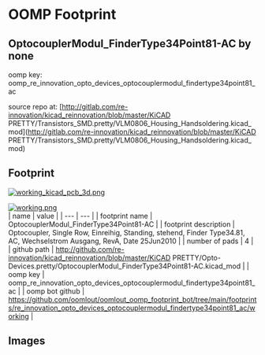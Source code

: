 # OOMP Footprint  
## OptocouplerModul_FinderType34Point81-AC  by none  
  
oomp key: oomp_re_innovation_opto_devices_optocouplermodul_findertype34point81_ac  
  
source repo at: [http://gitlab.com/re-innovation/kicad_reinnovation/blob/master/KiCAD PRETTY/Transistors_SMD.pretty/VLM0806_Housing_Handsoldering.kicad_mod](http://gitlab.com/re-innovation/kicad_reinnovation/blob/master/KiCAD PRETTY/Transistors_SMD.pretty/VLM0806_Housing_Handsoldering.kicad_mod)  
## Footprint  
  
[![working_kicad_pcb_3d.png](working_kicad_pcb_3d_600.png)](working_kicad_pcb_3d.png)  
  
[![working.png](working_600.png)](working.png)  
| name | value | 
| --- | --- | 
| footprint name | OptocouplerModul_FinderType34Point81-AC | 
| footprint description | Optocoupler, Single Row, Einreihig, Standing, stehend, Finder Type34.81, AC, Wechselstrom Ausgang, RevA, Date 25Jun2010 | 
| number of pads | 4 | 
| github path | http://github.com/re-innovation/kicad_reinnovation/blob/master/KiCAD PRETTY/Opto-Devices.pretty/OptocouplerModul_FinderType34Point81-AC.kicad_mod | 
| oomp key | oomp_re_innovation_opto_devices_optocouplermodul_findertype34point81_ac | 
| oomp bot github | https://github.com/oomlout/oomlout_oomp_footprint_bot/tree/main/footprints/re_innovation_opto_devices_optocouplermodul_findertype34point81_ac/working | 
## Images  
